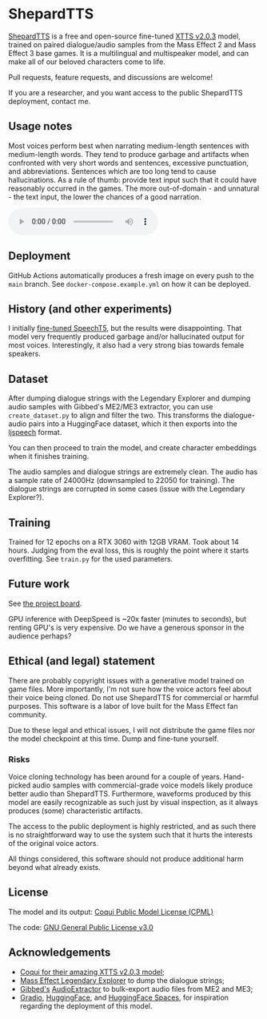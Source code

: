 # ShepardTTS

[ShepardTTS](https://shepardtts.darwinkel.net) is a free and open-source fine-tuned [XTTS v2.0.3](https://docs.coqui.ai/en/latest/models/xtts.html) model, trained on paired dialogue/audio samples from the Mass Effect 2 and Mass Effect 3 base games. It is a multilingual and multispeaker model, and can make all of our beloved characters come to life.

Pull requests, feature requests, and discussions are welcome!

If you are a researcher, and you want access to the public ShepardTTS deployment, contact me.

## Usage notes
Most voices perform best when narrating medium-length sentences with medium-length words. They tend to produce garbage and artifacts when confronted with very short words and sentences, excessive punctuation, and abbreviations. Sentences which are too long tend to cause hallucinations. As a rule of thumb: provide text input such that it could have reasonably occurred in the games. The more out-of-domain - and unnatural - the text input, the lower the chances of a good narration.

![This paragraph is a good example of appropriate text input.](/examples/1708512151_ME2_f-player_f-Shepard.ogg)

## Deployment
GitHub Actions automatically produces a fresh image on every push to the `main` branch. See `docker-compose.example.yml` on how it can be deployed.

## History (and other experiments)
I initially [fine-tuned SpeechT5](https://huggingface.co/learn/audio-course/chapter6/fine-tuning), but the results were disappointing. That model very frequently produced garbage and/or hallucinated output for most voices. Interestingly, it also had a very strong bias towards female speakers. 

## Dataset
After dumping dialogue strings with the Legendary Explorer and dumping audio samples with Gibbed's ME2/ME3 extractor, you can use `create_dataset.py` to align and filter the two. This transforms the dialogue-audio pairs into a HuggingFace dataset, which it then exports into the [ljspeech](https://github.com/coqui-ai/TTS/tree/dev/recipes/ljspeech) format. 

You can then proceed to train the model, and create character embeddings when it finishes training.

The audio samples and dialogue strings are extremely clean. The audio has a sample rate of 24000Hz (downsampled to 22050 for training). The dialogue strings are corrupted in some cases (issue with the Legendary Explorer?).

## Training 
Trained for 12 epochs on a RTX 3060 with 12GB VRAM. Took about 14 hours. Judging from the eval loss, this is roughly the point where it starts overfitting. See `train.py` for the used parameters.

## Future work
See [the project board](https://github.com/users/Darwinkel/projects/2).

GPU inference with DeepSpeed is ~20x faster (minutes to seconds), but renting GPU's is very expensive. Do we have a generous sponsor in the audience perhaps?


## Ethical (and legal) statement
There are probably copyright issues with a generative model trained on game files. More importantly, I'm not sure how the voice actors feel about their voice being cloned. Do not use ShepardTTS for commercial or harmful purposes. This software is a labor of love built for the Mass Effect fan community.

Due to these legal and ethical issues, I will not distribute the game files nor the model checkpoint at this time. Dump and fine-tune yourself.

### Risks
Voice cloning technology has been around for a couple of years. Hand-picked audio samples with commercial-grade voice models likely produce better audio than ShepardTTS. Furthermore, waveforms produced by this model are easily recognizable as such just by visual inspection, as it always produces (some) characteristic artifacts.

The access to the public deployment is highly restricted, and as such there is no straightforward way to use the system such that it hurts the interests of the original voice actors.

All things considered, this software should not produce additional harm beyond what already exists.

## License
The model and its output: [Coqui Public Model License (CPML)](https://coqui.ai/cpml)

The code: [GNU General Public License v3.0](https://www.gnu.org/licenses/gpl-3.0.en.html)

## Acknowledgements
- [Coqui for their amazing XTTS v2.0.3 model](https://docs.coqui.ai/en/latest/models/xtts.html);
- [Mass Effect Legendary Explorer](https://github.com/ME3Tweaks/LegendaryExplorer) to dump the dialogue strings;
- [Gibbed's](http://svn.gib.me/public/masseffect3/trunk/Gibbed.MassEffect3.AudioExtract/) [AudioExtractor](http://mod.gib.me/masseffect2/audioextract_rev27.zip) to bulk-export audio files from ME2 and ME3;
- [Gradio](https://www.gradio.app/), [HuggingFace](https://huggingface.co/coqui/XTTS-v2), and [HuggingFace Spaces](https://huggingface.co/spaces/coqui/xtts), for inspiration regarding the deployment of this model.
